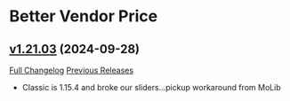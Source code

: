 # Better Vendor Price

## [v1.21.03](https://github.com/mooreatv/BetterVendorPrice/tree/v1.21.03) (2024-09-28)
[Full Changelog](https://github.com/mooreatv/BetterVendorPrice/compare/v1.21.02...v1.21.03) [Previous Releases](https://github.com/mooreatv/BetterVendorPrice/releases)

- Classic is 1.15.4 and broke our sliders...pickup workaround from MoLib  
